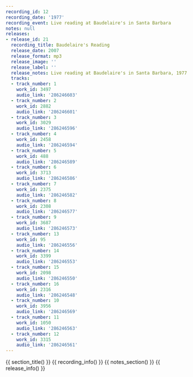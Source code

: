 ```yaml
---
recording_id: 12
recording_date: '1977'
recording_event: Live reading at Baudelaire's in Santa Barbara
notes: null
releases:
- release_id: 21
  recording_title: Baudelaire's Reading
  release_date: 2007
  release_format: mp3
  release_image: ''
  release_label: ''
  release_notes: Live reading at Baudelaire's in Santa Barbara, 1977
  tracks:
  - track_number: 1
    work_id: 3497
    audio_link: '286246603'
  - track_number: 2
    work_id: 2882
    audio_link: '286246601'
  - track_number: 3
    work_id: 3029
    audio_link: '286246596'
  - track_number: 4
    work_id: 2458
    audio_link: '286246594'
  - track_number: 5
    work_id: 488
    audio_link: '286246589'
  - track_number: 6
    work_id: 3713
    audio_link: '286246586'
  - track_number: 7
    work_id: 2375
    audio_link: '286246582'
  - track_number: 8
    work_id: 2308
    audio_link: '286246577'
  - track_number: 9
    work_id: 3687
    audio_link: '286246573'
  - track_number: 13
    work_id: 95
    audio_link: '286246556'
  - track_number: 14
    work_id: 3399
    audio_link: '286246553'
  - track_number: 15
    work_id: 2098
    audio_link: '286246550'
  - track_number: 16
    work_id: 2316
    audio_link: '286246548'
  - track_number: 10
    work_id: 3956
    audio_link: '286246569'
  - track_number: 11
    work_id: 1050
    audio_link: '286246563'
  - track_number: 12
    work_id: 3315
    audio_link: '286246561'
---
```


{{ section_title() }}
{{ recording_info() }}
{{ notes_section() }}
{{ release_info() }}
